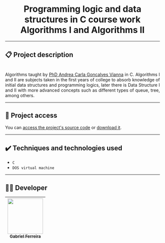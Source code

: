<h1 align="center">Programming logic and data structures in C course work Algorithms I and Algorithms II</h1>

<hr>

## 📋 Project description

<p align="justify">
  <br>
  Algorithms taught by <a href="https://unesp.br/portaldocentes/docentes/232">PhD Andrea Carla Goncalves Vianna</a> in C. Algorithms I and II are subjects taken in the first years of college to absorb knowledge of initial data structures and programming logics, later there is Data Structure I and II with more advanced concepts such as different types of queue, tree, among others.  
</p>

<hr>

## 📁 Project access

You can [access the project's source code](https://github.com/GabesSeven/programming-logic-and-data-structures-in-C-course-work-Algorithms-I-and-Algorithms-II/) or [download it](https://github.com/GabesSeven/programming-logic-and-data-structures-in-C-course-work-Algorithms-I-and-Algorithms-II/archive/refs/heads/main.zip).

<hr>

## ✔️ Techniques and technologies used

- ``C``
- ``DOS virtual machine``

<hr>

## 🧑‍💻 Developer

| [<img src="https://avatars.githubusercontent.com/u/37443722?v=4" width=115><br><sub>Gabriel Ferreira</sub>](https://github.com/GabesSeven)
| :---: 
